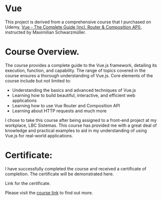 ﻿# Vue

This project is derived from a comprehensive course that I purchased on Udemy, [Vue - The Complete Guide (incl. Router & Composition API)](https://www.udemy.com/course/vuejs-2-the-complete-guide/?couponCode=ST8MT40924), instructed by Maximilian Schwarzmüller.

# Course Overview.

The course provides a complete guide to the Vue.js framework, detailing its execution, function, and capability.
The range of topics covered in the course ensures a thorough understanding of Vue.js. Core elements of the course include but not limited to:

 - Understanding the basics and advanced techniques of Vue.js
 - Learning how to build beautiful, interactive, and efficient web applications
 - Learning how to use Vue Router and Composition API
 - Learning about HTTP requests and much more

I chose to take this course after being assigned to a front-end project at my workplace, LBC Sistemas.
This course has provided me with a great deal of knowledge and practical examples to aid in my understanding of using Vue.js for real-world applications.

# Certificate:

I have successfully completed the course and received a certificate of completion. The certificate will be demonstrated here.



Link for the certificate.

Please visit the [course link](https://www.udemy.com/course/vuejs-2-the-complete-guide/?couponCode=ST8MT40924)  to find out more.


